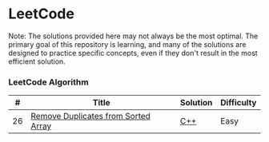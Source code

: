 # LeetCode

Note: The solutions provided here may not always be the most optimal. The primary goal of this repository is learning, and many of the solutions are designed to practice specific concepts, even if they don't result in the most efficient solution.

### LeetCode Algorithm

| #   | Title                                                                                                                       | Solution                                                           | Difficulty |
| --- | --------------------------------------------------------------------------------------------------------------------------- | ------------------------------------------------------------------ | ---------- |
| 26  | [Remove Duplicates from Sorted Array](https://leetcode.com/problems/remove-duplicates-from-sorted-array/description/)       | [C++](./problems/26-remove-duplicates-from-sorted-array.cpp)       | Easy       |
